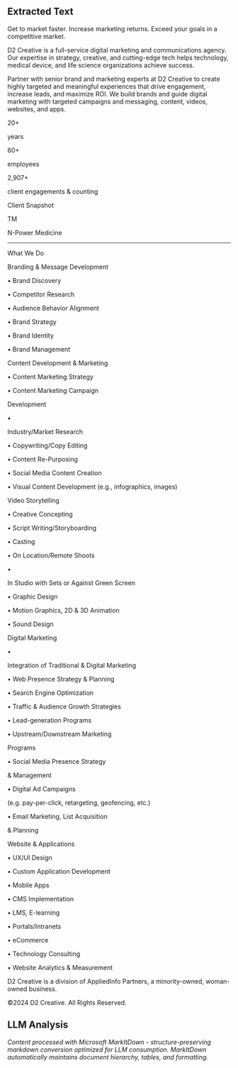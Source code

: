 ## Extracted Text
Get to market faster.
Increase marketing returns.
Exceed your goals in a competitive market.

D2 Creative is a full-service digital marketing and communications agency. Our expertise in
strategy, creative, and cutting-edge tech helps technology, medical device, and life science
organizations achieve success.

Partner with senior brand and marketing experts at D2 Creative to create highly targeted
and meaningful experiences that drive engagement, increase leads, and maximize ROI.
We build brands and guide digital marketing with targeted campaigns and messaging,
content, videos, websites, and apps.

20+

years

60+

employees

2,907+

client engagements & counting

Client Snapshot

TM

N-Power Medicine



---

What We Do

Branding & Message
Development

•  Brand Discovery

•  Competitor Research

•  Audience Behavior Alignment

•  Brand Strategy

•  Brand Identity

•  Brand Management

Content Development
& Marketing

•  Content Marketing Strategy

•  Content Marketing Campaign

Development

•

Industry/Market Research

•  Copywriting/Copy Editing

•  Content Re-Purposing

•  Social Media Content Creation

•  Visual Content Development
(e.g., infographics, images)

Video Storytelling

•  Creative Concepting

•  Script Writing/Storyboarding

•  Casting

•  On Location/Remote Shoots

•

In Studio with Sets or Against Green
Screen

•  Graphic Design

•  Motion Graphics, 2D & 3D Animation

•  Sound Design

Digital Marketing

•

Integration of Traditional
& Digital Marketing

•  Web Presence Strategy & Planning

•  Search Engine Optimization

•  Traffic & Audience Growth Strategies

•  Lead-generation Programs

•  Upstream/Downstream Marketing

Programs

•  Social Media Presence Strategy

& Management

•  Digital Ad Campaigns

(e.g. pay-per-click, retargeting,
geofencing, etc.)

•  Email Marketing, List Acquisition

& Planning

Website & Applications

•  UX/UI Design

•  Custom Application Development

•  Mobile Apps

•  CMS Implementation

•  LMS, E-learning

•  Portals/Intranets

•  eCommerce

•  Technology Consulting

•  Website Analytics & Measurement

D2 Creative is a division of AppliedInfo Partners, a minority-owned, woman-owned business.

©2024 D2 Creative. All Rights Reserved.



## LLM Analysis
*Content processed with Microsoft MarkItDown - structure-preserving markdown conversion optimized for LLM consumption. MarkItDown automatically maintains document hierarchy, tables, and formatting.*
